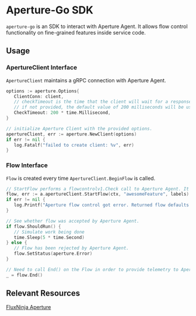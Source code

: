 # Aperture-Go SDK

`aperture-go` is an SDK to interact with Aperture Agent. It allows flow control
functionality on fine-grained features inside service code.

## Usage

### ApertureClient Interface

`ApertureClient` maintains a gRPC connection with Aperture Agent.

```go
options := aperture.Options{
   ClientConn: client,
   // checkTimeout is the time that the client will wait for a response from Aperture Agent.
   // if not provided, the default value of 200 milliseconds will be used.
   CheckTimeout: 200 * time.Millisecond,
}

// initialize Aperture Client with the provided options.
apertureClient, err := aperture.NewClient(options)
if err != nil {
   log.Fatalf("failed to create client: %v", err)
}
```

### Flow Interface

`Flow` is created every time `ApertureClient.BeginFlow` is called.

```go
// StartFlow performs a flowcontrolv1.Check call to Aperture Agent. It returns a Flow and an error if any.
flow, err := a.apertureClient.StartFlow(ctx, "awesomeFeature", labels)
if err != nil {
   log.Printf("Aperture flow control got error. Returned flow defaults to Allowed. flow.ShouldRun(): %t", flow.ShouldRun())
}

// See whether flow was accepted by Aperture Agent.
if flow.ShouldRun() {
   // Simulate work being done
   time.Sleep(5 * time.Second)
} else {
   // Flow has been rejected by Aperture Agent.
   flow.SetStatus(aperture.Error)
}

// Need to call End() on the Flow in order to provide telemetry to Aperture Agent for completing the control loop. SetStatus() method of Flow object can be used to capture whether the Flow was successful or resulted in an error. If not set, status defaults to OK.
_ = flow.End()
```

## Relevant Resources

[FluxNinja Aperture](https://github.com/fluxninja/aperture)
